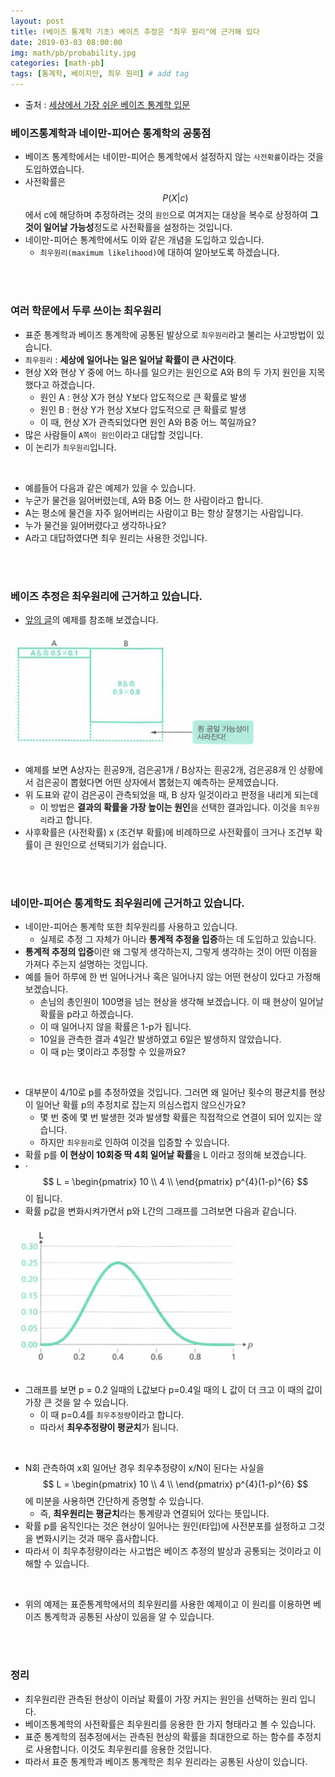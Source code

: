```yaml
---
layout: post
title: (베이즈 통계학 기초) 베이즈 추정은 "최우 원리"에 근거해 있다
date: 2019-03-03 08:00:00
img: math/pb/probability.jpg
categories: [math-pb] 
tags: [통계학, 베이지안, 최우 원리] # add tag
---
```


+ 출처 : [세상에서 가장 쉬운 베이즈 통계학 입문](https://www.aladin.co.kr/shop/wproduct.aspx?ItemId=103947200)

### 베이즈통계학과 네이만-피어슨 통계학의 공통점

+ 베이즈 통계학에서는 네이만-피어슨 통계학에서 설정하지 않는 `사전확률`이라는 것을 도입하였습니다.
+ 사전확률은 $$ P(X \vert c) $$ 에서 c에 해당하며 추정하려는 것의 `원인`으로 여겨지는 대상을 복수로 상정하여 **그것이 일어날 가능성**정도로 사전확률을 설정하는 것입니다.
+ 네이만-피어슨 통계학에서도 이와 같은 개념을 도입하고 있습니다.
    + `최우원리(maximum likelihood)`에 대하여 알아보도록 하겠습니다.
    
<br><br>

### 여러 학문에서 두루 쓰이는 최우원리

+ 표준 통계학과 베이즈 통계학에 공통된 발상으로 `최우원리`라고 불리는 사고방법이 있습니다.
+ `최우원리` : **세상에 일어나는 일은 일어날 확률이 큰 사건이다**.
+ 현상 X와 현상 Y 중에 어느 하나를 일으키는 원인으로 A와 B의 두 가지 원인을 지목했다고 하겠습니다.
    + 원인 A : 현상 X가 현상 Y보다 압도적으로 큰 확률로 발생
    + 원인 B : 현상 Y가 현상 X보다 압도적으로 큰 확률로 발생
    + 이 때, 현상 X가 관측되었다면 원인 A와 B중 어느 쪽일까요?
+ 많은 사람들이 `A쪽이 원인`이라고 대답할 것입니다.
+ 이 논리가 `최우원리`입니다.

<br>

+ 예를들어 다음과 같은 예제가 있을 수 있습니다.
+ 누군가 물건을 잃어버렸는데, A와 B중 어느 한 사람이라고 합니다.
+ A는 평소에 물건을 자주 잃어버리는 사람이고 B는 항상 잘챙기는 사람입니다.
+ 누가 물건을 잃어버렸다고 생각하나요? 
+ A라고 대답하였다면 최우 원리는 사용한 것입니다.

<br><br>

### 베이즈 추정은 최우원리에 근거하고 있습니다.

+ [앞의 글](https://gaussian37.github.io/math-pb-bayes-basic7/)의 예제를 참조해 보겠습니다.

<img src="../assets/img/math/pb/bayes-basic8/7-4.PNG" alt="Drawing" style="width: 400px;"/>

+ 예제를 보면 A상자는 흰공9개, 검은공1개 / B상자는 흰공2개, 검은공8개 인 상황에서 검은공이 뽑혔다면 어떤 상자에서 뽑혔는지 예측하는 문제였습니다.
+ 위 도표와 같이 검은공이 관측되었을 때, B 상자 일것이라고 판정을 내리게 되는데 
    + 이 방법은 **결과의 확률을 가장 높이는 원인**을 선택한 결과입니다. 이것을 `최우원리`라고 합니다.
+ 사후확률은 (사전확률) x (조건부 확률)에 비례하므로 사전확률이 크거나 조건부 확률이 큰 원인으로 선택되기가 쉽습니다.

<br><br>

### 네이만-피어슨 통계학도 최우원리에 근거하고 있습니다.

+ 네이만-피어슨 통계학 또한 최우원리를 사용하고 있습니다.
    + 실제로 추정 그 자체가 아니라 **통계적 추정을 입증**하는 데 도입하고 있습니다.
+ **통계적 추정의 입증**이란 왜 그렇게 생각하는지, 그렇게 생각하는 것이 어떤 이점을 가져다 주는지 설명하는 것입니다.
+ 예를 들어 하루에 한 번 일어나거나 혹은 일어나지 않는 어떤 현상이 있다고 가정해보겠습니다.
    + 손님의 총인원이 100명을 넘는 현상을 생각해 보겠습니다. 이 때 현상이 일어날 확률을 p라고 하겠습니다.
    + 이 때 일어나지 않을 확률은 1-p가 됩니다.
    + 10일을 관측한 결과 4일간 발생하였고 6일은 발생하지 않았습니다.
    + 이 때 p는 몇이라고 추정할 수 있을까요?

<br>

+ 대부분이 4/10로 p를 추정하였을 것입니다. 그러면 왜 일어난 횟수의 평균치를 현상이 일어난 확률 p의 추정치로 잡는지 의심스럽지 않으신가요?
    + 몇 번 중에 몇 번 발생한 것과 발생할 확률은 직접적으로 연결이 되어 있지는 않습니다.
    + 하지만 `최우원리`로 인하여 이것을 입증할 수 있습니다. 
+ 확률 p를 **이 현상이 10회중 딱 4회 일어날 확률**을 L 이라고 정의해 보겠습니다.
+ ·$$ L =  \begin{pmatrix} 10  \\ 4  \\  \end{pmatrix} p^{4}(1-p)^{6} $$ 이 됩니다.
+ 확률 p값을 변화시켜가면서 p와 L간의 그래프를 그려보면 다음과 같습니다.

<img src="../assets/img/math/pb/bayes-basic8/8-1.PNG" alt="Drawing" style="width: 400px;"/>

+ 그래프를 보면 p = 0.2 일때의 L값보다 p=0.4일 때의 L 값이 더 크고 이 때의 값이 가장 큰 것을 알 수 있습니다.
    + 이 때 p=0.4를 `최우추정량`이라고 합니다. 
    + 따라서 **최우추정량이 평균치**가 됩니다.
    
<br>
    
+ N회 관측하여 x회 일어난 경우 최우추정량이 x/N이 된다는 사실을 $$ L =  \begin{pmatrix} 10  \\ 4  \\  \end{pmatrix} p^{4}(1-p)^{6} $$에 미분을 사용하면 간단하게 증명할 수 있습니다.
    + 즉, **최우원리는 평균치**라는 통계량과 연결되어 있다는 뜻입니다.
+ 확률 p를 움직인다는 것은 현상이 일어나는 원인(타입)에 사전분포를 설정하고 그것을 변화시키는 것과 매우 흡사합니다.
+ 따라서 이 최우추정량이라는 사고법은 베이즈 추정의 발상과 공통되는 것이라고 이해할 수 있습니다.

<br>

+ 위의 예제는 표준통계학에서의 최우원리를 사용한 예제이고 이 원리를 이용하면 베이즈 통계학과 공통된 사상이 있음을 알 수 있습니다.

<br><br>

### 정리

+ 최우원리란 관측된 현상이 이러날 확률이 가장 커지는 원인을 선택하는 원리 입니다.
+ 베이즈통계학의 사전확률은 최우원리를 응용한 한 가지 형태라고 볼 수 있습니다.
+ 표준 통계학의 점추정에서는 관측된 현상의 확률을 최대한으로 하는 함수를 추정치로 사용합니다. 이것도 최우원리를 응용한 것입니다.
+ 따라서 표준 통계학과 베이즈 통계학은 최우 원리라는 공통된 사상이 있습니다.


